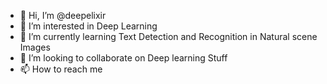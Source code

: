 - 👋 Hi, I’m @deepelixir
- 👀 I’m interested in Deep Learning
- 🌱 I’m currently learning Text Detection and Recognition in Natural scene Images
- 💞️ I’m looking to collaborate on Deep learning Stuff
- 📫 How to reach me 

<!---
deepelixir/deepelixir is a ✨ special ✨ repository because its `README.md` (this file) appears on your GitHub profile.
You can click the Preview link to take a look at your changes.
--->
